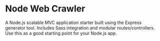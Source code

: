  # Node Web Crawler
A Node.js scalable MVC application starter built using the Express generator tool. Includes Sass integration and modular routes/controllers. Use this as a good starting point for your Node.js app.